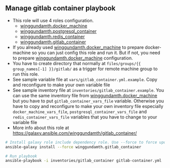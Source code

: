 Manage gitlab container playbook
---------------------------------------------------------------------------

- This role will use 4 roles configuration.
  - [winggundamth.docker_machine](docker_machine.md)
  - [winggundamth.postgresql_container](postgresql_container.md)
  - [winggundamth.redis_container](redis_container.md)
  - [winggundamth.gitlab_container](gitlab_container.md)
- If you already used [winggundamth.docker_machine](docker_machine.md) to prepare docker-machine so you can just config this role and run it. But if not, you need to prepare [winggundamth.docker_machine](docker_machine.md) configuration.
- You have to create directory that normally at ```files/groups/{{ group_names[-1] }}/gitlab/``` as a trigger for remote machine group to run this role.
- See sample variable file at ```vars/gitlab_container.yml.example```. Copy and reconfigure to make your own variable file
- See sample inventory file at ```inventories/gitlab_container.example```. You can use the same inventory file from [winggundamth.docker_machine](docker_machine.md) but you have to put ```gitlab_container_vars_file``` variable. Otherwise you have to copy and reconfigure to make your own inventory file especially ```docker_machine_vars_file```, ```postgresql_container_vars_file``` and ```redis_container_vars_file``` variables that you have to change to your variable file
- More info about this role at https://galaxy.ansible.com/winggundamth/gitlab_container/

```bash
# Install galaxy role include dependency role. Use --force to force update to latest
ansible-galaxy install --force winggundamth.gitlab_container

# Run playbook
ansible-playbook -i inventories/gitlab_container gitlab-container.yml
```
